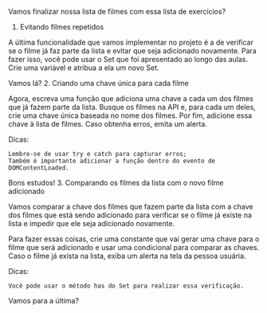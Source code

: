 Vamos finalizar nossa lista de filmes com essa lista de exercícios?

1. Evitando filmes repetidos

A última funcionalidade que vamos implementar no projeto é a de verificar se o filme já faz parte da lista e evitar que seja adicionado novamente. Para fazer isso, você pode usar o Set que foi apresentado ao longo das aulas. Crie uma variável e atribua a ela um novo Set.

Vamos lá? 2. Criando uma chave única para cada filme

Agora, escreva uma função que adiciona uma chave a cada um dos filmes que já fazem parte da lista. Busque os filmes na API e, para cada um deles, crie uma chave única baseada no nome dos filmes. Por fim, adicione essa chave à lista de filmes. Caso obtenha erros, emita um alerta.

Dicas:

    Lembre-se de usar try e catch para capturar erros;
    Também é importante adicionar a função dentro do evento de DOMContentLoaded.

Bons estudos! 3. Comparando os filmes da lista com o novo filme adicionado

Vamos comparar a chave dos filmes que fazem parte da lista com a chave dos filmes que está sendo adicionado para verificar se o filme já existe na lista e impedir que ele seja adicionado novamente.

Para fazer essas coisas, crie uma constante que vai gerar uma chave para o filme que será adicionado e usar uma condicional para comparar as chaves. Caso o filme já exista na lista, exiba um alerta na tela da pessoa usuária.

Dicas:

    Você pode usar o método has do Set para realizar essa verificação.

Vamos para a última?
